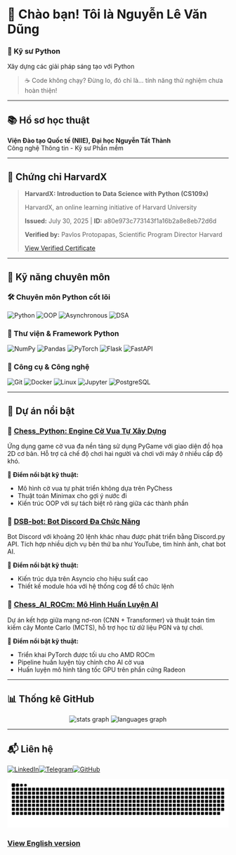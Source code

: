 
# 👋 Chào bạn! Tôi là Nguyễn Lê Văn Dũng
### 🚀 Kỹ sư Python
Xây dựng các giải pháp sáng tạo với Python
> ☕ Code không chạy? Đừng lo, đó chỉ là... tính năng thử nghiệm chưa hoàn thiện!

---

## 📚 Hồ sơ học thuật

**Viện Đào tạo Quốc tế (NIIE), Đại học Nguyễn Tất Thành**  
Công nghệ Thông tin - Kỹ sư Phần mềm

---

## 🏅 Chứng chỉ HarvardX &nbsp;

> **HarvardX: Introduction to Data Science with Python (CS109x)**
>
> HarvardX, an online learning initiative of Harvard University
>
> **Issued:** July 30, 2025 | **ID:** a80e973c773143f1a16b2a8e8eb72d6d
>
> **Verified by:** Pavlos Protopapas, Scientific Program Director Harvard
>
> [View Verified Certificate](https://courses.edx.org/certificates/a80e973c773143f1a16b2a8e8eb72d6d)

---

## 💼 Kỹ năng chuyên môn

### 🛠️ Chuyên môn Python cốt lõi
  <img src="https://img.shields.io/badge/  Python-3776AB?logo=python&logoColor=white" alt="Python" />  <img src="https://img.shields.io/badge/  OOP-3776AB?logo=python&logoColor=white" alt="OOP" />  <img src="https://img.shields.io/badge/  Asynchronous-3776AB?logo=python&logoColor=white" alt="Asynchronous" />  <img src="https://img.shields.io/badge/  Data Structures & Algorithms-3776AB?logo=python&logoColor=white" alt="DSA" />
### 🧩 Thư viện & Framework Python
  <img src="https://img.shields.io/badge/  NumPy-013243?logo=numpy&logoColor=white" alt="NumPy" />  <img src="https://img.shields.io/badge/  Pandas-150458?logo=pandas&logoColor=white" alt="Pandas" />  <img src="https://img.shields.io/badge/  PyTorch-EE4C2C?logo=pytorch&logoColor=white" alt="PyTorch" />  <img src="https://img.shields.io/badge/  Flask-000000?logo=flask&logoColor=white" alt="Flask" />  <img src="https://img.shields.io/badge/  FastAPI-009688?logo=fastapi&logoColor=white" alt="FastAPI" />
### 🧰 Công cụ & Công nghệ
  <img src="https://img.shields.io/badge/  Git-F05032?logo=git&logoColor=white" alt="Git" />  <img src="https://img.shields.io/badge/  Docker-2496ED?logo=docker&logoColor=white" alt="Docker" />  <img src="https://img.shields.io/badge/  Linux-FCC624?logo=linux&logoColor=black" alt="Linux" />  <img src="https://img.shields.io/badge/  Jupyter-F37626?logo=jupyter&logoColor=white" alt="Jupyter" />  <img src="https://img.shields.io/badge/  PostgreSQL-4169E1?logo=postgresql&logoColor=white" alt="PostgreSQL" />

---

## 🌟 Dự án nổi bật &nbsp;

### 📌 [Chess_Python: Engine Cờ Vua Tự Xây Dựng](https://github.com/VanDung-dev/Chess_Python)
Ứng dụng game cờ vua đa nền tảng sử dụng PyGame với giao diện đồ họa 2D cơ bản. Hỗ trợ cả chế độ chơi hai người và chơi với máy ở nhiều cấp độ khó.

**🔧 Điểm nổi bật kỹ thuật:**
  - Mô hình cờ vua tự phát triển không dựa trên PyChess
  - Thuật toán Minimax cho gợi ý nước đi
  - Kiến trúc OOP với sự tách biệt rõ ràng giữa các thành phần

### 📌 [DSB-bot: Bot Discord Đa Chức Năng](https://github.com/VanDung-dev/DSB-bot)
Bot Discord với khoảng 20 lệnh khác nhau được phát triển bằng Discord.py API. Tích hợp nhiều dịch vụ bên thứ ba như YouTube, tìm hình ảnh, chat bot AI.

**🔧 Điểm nổi bật kỹ thuật:**
  - Kiến trúc dựa trên Asyncio cho hiệu suất cao
  - Thiết kế module hóa với hệ thống cog để tổ chức lệnh

### 📌 [Chess_AI_ROCm: Mô Hình Huấn Luyện AI](https://github.com/VanDung-dev/Chess_AI_ROCm)
Dự án kết hợp giữa mạng nơ-ron (CNN + Transformer) và thuật toán tìm kiếm cây Monte Carlo (MCTS), hỗ trợ học từ dữ liệu PGN và tự chơi.

**🔧 Điểm nổi bật kỹ thuật:**
  - Triển khai PyTorch được tối ưu cho AMD ROCm
  - Pipeline huấn luyện tùy chỉnh cho AI cờ vua
  - Huấn luyện mô hình tăng tốc GPU trên phần cứng Radeon



---

## 📊 Thống kê GitHub

<div align="center">
  <img src="https://github-readme-stats.vercel.app/api?username=VanDung-dev&hide_title=false&hide_rank=false&show_icons=true&include_all_commits=true&count_private=true&disable_animations=false&theme=dark&locale=en&hide_border=false&order=1" height="150" alt="stats graph"  />
  <img src="https://github-readme-stats.vercel.app/api/top-langs?username=VanDung-dev&locale=en&hide_title=false&layout=compact&card_width=320&langs_count=5&theme=dark&hide_border=false&order=2" height="150" alt="languages graph"  />
</div>



---

## 📬 Liên hệ

[![LinkedIn](https://img.shields.io/badge/LinkedIn-0077B5?logo=linkedin&logoColor=white&style=for-the-badge&effect=plastic)](https://www.linkedin.com/in/dung-nguyen-211bab348/)[![Telegram](https://img.shields.io/badge/Telegram-26A5E4?logo=telegram&logoColor=white&style=for-the-badge&effect=plastic)](https://t.me/vandungdev)[![GitHub](https://img.shields.io/badge/GitHub-181717?logo=github&logoColor=white&style=for-the-badge&effect=plastic)](https://github.com/VanDung-dev)

<div align="center">
  <img src="https://raw.githubusercontent.com/Platane/snk/output/github-contribution-grid-snake-dark.svg" alt="Snake animation" />
</div>

### [View English version](README.md)

